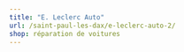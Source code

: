 ```yaml
---
title: "E. Leclerc Auto"
url: /saint-paul-les-dax/e-leclerc-auto-2/
shop: réparation de voitures
---
```

